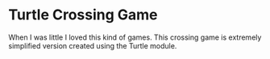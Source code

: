 # Turtle Crossing Game

When I was little I loved this kind of games. This crossing game is extremely simplified version created using the Turtle module.